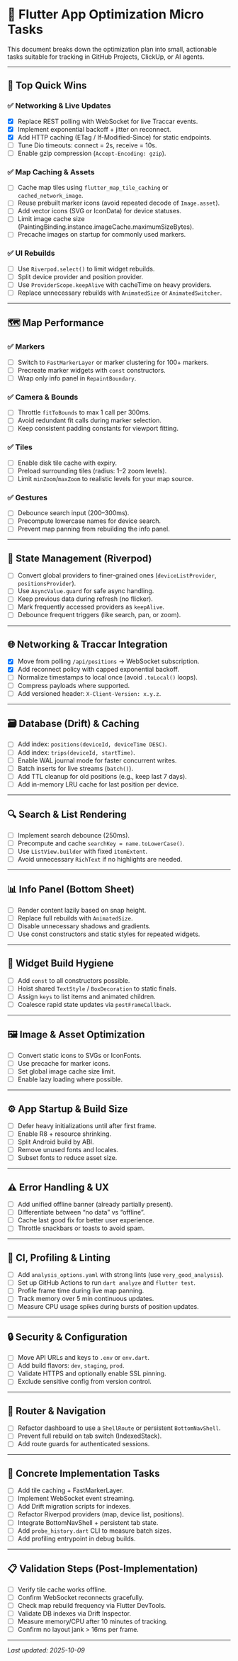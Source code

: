 # 🧠 Flutter App Optimization Micro Tasks

This document breaks down the optimization plan into small, actionable tasks suitable for tracking in GitHub Projects, ClickUp, or AI agents.

---

## 🚀 Top Quick Wins

### ✅ Networking & Live Updates
- [x] Replace REST polling with WebSocket for live Traccar events.
- [x] Implement exponential backoff + jitter on reconnect.
- [x] Add HTTP caching (ETag / If-Modified-Since) for static endpoints.
- [ ] Tune Dio timeouts: connect = 2s, receive = 10s.
- [ ] Enable gzip compression (`Accept-Encoding: gzip`).

### ✅ Map Caching & Assets
- [ ] Cache map tiles using `flutter_map_tile_caching` or `cached_network_image`.
- [ ] Reuse prebuilt marker icons (avoid repeated decode of `Image.asset`).
- [ ] Add vector icons (SVG or IconData) for device statuses.
- [ ] Limit image cache size (PaintingBinding.instance.imageCache.maximumSizeBytes).
- [ ] Precache images on startup for commonly used markers.

### ✅ UI Rebuilds
- [ ] Use `Riverpod.select()` to limit widget rebuilds.
- [ ] Split device provider and position provider.
- [ ] Use `ProviderScope.keepAlive` with cacheTime on heavy providers.
- [ ] Replace unnecessary rebuilds with `AnimatedSize` or `AnimatedSwitcher`.

---

## 🗺️ Map Performance

### ✅ Markers
- [ ] Switch to `FastMarkerLayer` or marker clustering for 100+ markers.
- [ ] Precreate marker widgets with `const` constructors.
- [ ] Wrap only info panel in `RepaintBoundary`.

### ✅ Camera & Bounds
- [ ] Throttle `fitToBounds` to max 1 call per 300ms.
- [ ] Avoid redundant fit calls during marker selection.
- [ ] Keep consistent padding constants for viewport fitting.

### ✅ Tiles
- [ ] Enable disk tile cache with expiry.
- [ ] Preload surrounding tiles (radius: 1–2 zoom levels).
- [ ] Limit `minZoom`/`maxZoom` to realistic levels for your map source.

### ✅ Gestures
- [ ] Debounce search input (200–300ms).
- [ ] Precompute lowercase names for device search.
- [ ] Prevent map panning from rebuilding the info panel.

---

## 🧩 State Management (Riverpod)

- [ ] Convert global providers to finer-grained ones (`deviceListProvider`, `positionsProvider`).
- [ ] Use `AsyncValue.guard` for safe async handling.
- [ ] Keep previous data during refresh (no flicker).
- [ ] Mark frequently accessed providers as `keepAlive`.
- [ ] Debounce frequent triggers (like search, pan, or zoom).

---

## 🌐 Networking & Traccar Integration

- [x] Move from polling `/api/positions` → WebSocket subscription.
- [x] Add reconnect policy with capped exponential backoff.
- [ ] Normalize timestamps to local once (avoid `.toLocal()` loops).
- [ ] Compress payloads where supported.
- [ ] Add versioned header: `X-Client-Version: x.y.z`.

---

## 🗃️ Database (Drift) & Caching

- [ ] Add index: `positions(deviceId, deviceTime DESC)`.
- [ ] Add index: `trips(deviceId, startTime)`.
- [ ] Enable WAL journal mode for faster concurrent writes.
- [ ] Batch inserts for live streams (`batch()`).
- [ ] Add TTL cleanup for old positions (e.g., keep last 7 days).
- [ ] Add in-memory LRU cache for last position per device.

---

## 🔍 Search & List Rendering

- [ ] Implement search debounce (250ms).
- [ ] Precompute and cache `searchKey = name.toLowerCase()`.
- [ ] Use `ListView.builder` with fixed `itemExtent`.
- [ ] Avoid unnecessary `RichText` if no highlights are needed.

---

## 📊 Info Panel (Bottom Sheet)

- [ ] Render content lazily based on snap height.
- [ ] Replace full rebuilds with `AnimatedSize`.
- [ ] Disable unnecessary shadows and gradients.
- [ ] Use const constructors and static styles for repeated widgets.

---

## 🧱 Widget Build Hygiene

- [ ] Add `const` to all constructors possible.
- [ ] Hoist shared `TextStyle` / `BoxDecoration` to static finals.
- [ ] Assign `keys` to list items and animated children.
- [ ] Coalesce rapid state updates via `postFrameCallback`.

---

## 🖼️ Image & Asset Optimization

- [ ] Convert static icons to SVGs or IconFonts.
- [ ] Use precache for marker icons.
- [ ] Set global image cache size limit.
- [ ] Enable lazy loading where possible.

---

## ⚙️ App Startup & Build Size

- [ ] Defer heavy initializations until after first frame.
- [ ] Enable R8 + resource shrinking.
- [ ] Split Android build by ABI.
- [ ] Remove unused fonts and locales.
- [ ] Subset fonts to reduce asset size.

---

## ⚠️ Error Handling & UX

- [ ] Add unified offline banner (already partially present).
- [ ] Differentiate between “no data” vs “offline”.
- [ ] Cache last good fix for better user experience.
- [ ] Throttle snackbars or toasts to avoid spam.

---

## 🧪 CI, Profiling & Linting

- [ ] Add `analysis_options.yaml` with strong lints (use `very_good_analysis`).
- [ ] Set up GitHub Actions to run `dart analyze` and `flutter test`.
- [ ] Profile frame time during live map panning.
- [ ] Track memory over 5 min continuous updates.
- [ ] Measure CPU usage spikes during bursts of position updates.

---

## 🔒 Security & Configuration

- [ ] Move API URLs and keys to `.env` or `env.dart`.
- [ ] Add build flavors: `dev`, `staging`, `prod`.
- [ ] Validate HTTPS and optionally enable SSL pinning.
- [ ] Exclude sensitive config from version control.

---

## 🧭 Router & Navigation

- [ ] Refactor dashboard to use a `ShellRoute` or persistent `BottomNavShell`.
- [ ] Prevent full rebuild on tab switch (IndexedStack).
- [ ] Add route guards for authenticated sessions.

---

## 🧰 Concrete Implementation Tasks

- [ ] Add tile caching + FastMarkerLayer.
- [ ] Implement WebSocket event streaming.
- [ ] Add Drift migration scripts for indexes.
- [ ] Refactor Riverpod providers (map, device list, positions).
- [ ] Integrate BottomNavShell + persistent tab state.
- [ ] Add `probe_history.dart` CLI to measure batch sizes.
- [ ] Add profiling entrypoint in debug builds.

---

## 📋 Validation Steps (Post-Implementation)

- [ ] Verify tile cache works offline.
- [ ] Confirm WebSocket reconnects gracefully.
- [ ] Check map rebuild frequency via Flutter DevTools.
- [ ] Validate DB indexes via Drift Inspector.
- [ ] Measure memory/CPU after 10 minutes of tracking.
- [ ] Confirm no layout jank > 16ms per frame.

---

_Last updated: 2025-10-09_
